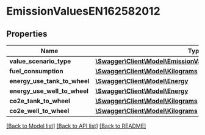 # EmissionValuesEN162582012

## Properties
Name | Type | Description | Notes
------------ | ------------- | ------------- | -------------
**value_scenario_type** | [**\Swagger\Client\Model\EmissionValueScenarioTypeEN162582012**](EmissionValueScenarioTypeEN162582012.md) |  | 
**fuel_consumption** | [**\Swagger\Client\Model\Kilograms**](Kilograms.md) |  | 
**energy_use_tank_to_wheel** | [**\Swagger\Client\Model\Energy**](Energy.md) |  | 
**energy_use_well_to_wheel** | [**\Swagger\Client\Model\Energy**](Energy.md) |  | 
**co2e_tank_to_wheel** | [**\Swagger\Client\Model\Kilograms**](Kilograms.md) |  | 
**co2e_well_to_wheel** | [**\Swagger\Client\Model\Kilograms**](Kilograms.md) |  | 

[[Back to Model list]](../../README.md#documentation-for-models) [[Back to API list]](../../README.md#documentation-for-api-endpoints) [[Back to README]](../../README.md)

